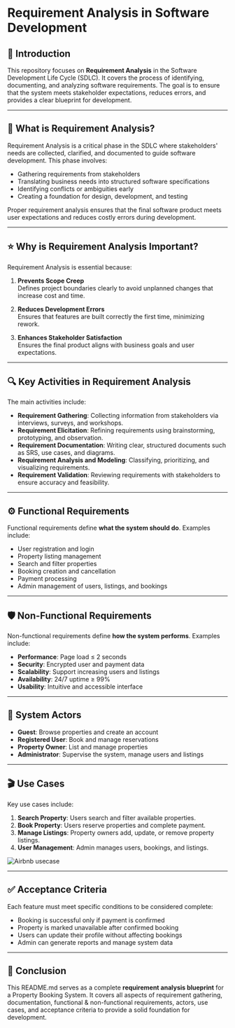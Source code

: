 # Requirement Analysis in Software Development

## 📌 Introduction
This repository focuses on **Requirement Analysis** in the Software Development Life Cycle (SDLC). It covers the process of identifying, documenting, and analyzing software requirements. The goal is to ensure that the system meets stakeholder expectations, reduces errors, and provides a clear blueprint for development.

---

## 🧠 What is Requirement Analysis?
Requirement Analysis is a critical phase in the SDLC where stakeholders' needs are collected, clarified, and documented to guide software development. This phase involves:

- Gathering requirements from stakeholders  
- Translating business needs into structured software specifications  
- Identifying conflicts or ambiguities early  
- Creating a foundation for design, development, and testing  

Proper requirement analysis ensures that the final software product meets user expectations and reduces costly errors during development.

---

## ⭐ Why is Requirement Analysis Important?
Requirement Analysis is essential because:

1. **Prevents Scope Creep**  
   Defines project boundaries clearly to avoid unplanned changes that increase cost and time.

2. **Reduces Development Errors**  
   Ensures that features are built correctly the first time, minimizing rework.

3. **Enhances Stakeholder Satisfaction**  
   Ensures the final product aligns with business goals and user expectations.

---

## 🔍 Key Activities in Requirement Analysis
The main activities include:

- **Requirement Gathering**: Collecting information from stakeholders via interviews, surveys, and workshops.  
- **Requirement Elicitation**: Refining requirements using brainstorming, prototyping, and observation.  
- **Requirement Documentation**: Writing clear, structured documents such as SRS, use cases, and diagrams.  
- **Requirement Analysis and Modeling**: Classifying, prioritizing, and visualizing requirements.  
- **Requirement Validation**: Reviewing requirements with stakeholders to ensure accuracy and feasibility.

---

## ⚙ Functional Requirements
Functional requirements define **what the system should do**. Examples include:

- User registration and login  
- Property listing management  
- Search and filter properties  
- Booking creation and cancellation  
- Payment processing  
- Admin management of users, listings, and bookings  

---

## 🛡 Non-Functional Requirements
Non-functional requirements define **how the system performs**. Examples include:

- **Performance**: Page load ≤ 2 seconds  
- **Security**: Encrypted user and payment data  
- **Scalability**: Support increasing users and listings  
- **Availability**: 24/7 uptime ≥ 99%  
- **Usability**: Intuitive and accessible interface  

---

## 👥 System Actors
- **Guest**: Browse properties and create an account  
- **Registered User**: Book and manage reservations  
- **Property Owner**: List and manage properties  
- **Administrator**: Supervise the system, manage users and listings  

---

## 🎬 Use Cases
Key use cases include:

1. **Search Property**: Users search and filter available properties.  
2. **Book Property**: Users reserve properties and complete payment.  
3. **Manage Listings**: Property owners add, update, or remove property listings.  
4. **User Management**: Admin manages users, bookings, and listings.  

![Airbnb usecase](https://github.com/user-attachments/assets/0ea47cf5-a55b-4cc5-92b4-0c315648c84c)


---

## ✅ Acceptance Criteria
Each feature must meet specific conditions to be considered complete:

- Booking is successful only if payment is confirmed  
- Property is marked unavailable after confirmed booking  
- Users can update their profile without affecting bookings  
- Admin can generate reports and manage system data  

---

## 🧾 Conclusion
This README.md serves as a complete **requirement analysis blueprint** for a Property Booking System. It covers all aspects of requirement gathering, documentation, functional & non-functional requirements, actors, use cases, and acceptance criteria to provide a solid foundation for development.

